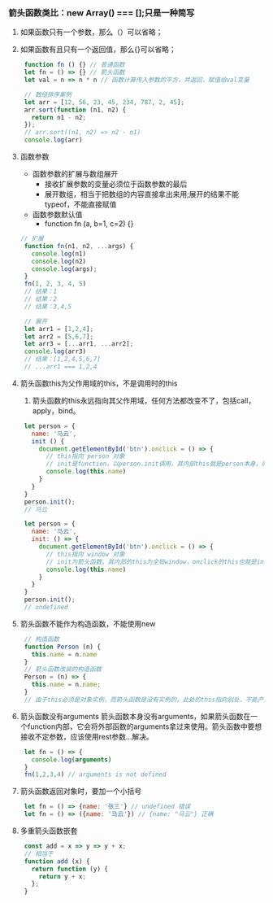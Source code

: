 ### 箭头函数类比：new Array() === [];只是一种简写

1. 如果函数只有一个参数，那么（）可以省略；
2. 如果函数有且只有一个返回值，那么{}可以省略；
   ``` javascript
    function fn () {} // 普通函数
    let fn = () => {} // 箭头函数
    let val = n => n * n // 函数计算传入参数的平方，并返回，赋值给val变量
   ```

   ``` javascript
    // 数组排序案例
    let arr = [12, 56, 23, 45, 234, 787, 2, 45];
    arr.sort(function (n1, n2) {
      return n1 - n2;
    });
    // arr.sort((n1, n2) => n2 - n1)
    console.log(arr)
   ```

3. 函数参数
   - 函数参数的扩展与数组展开
     * 接收扩展参数的变量必须位于函数参数的最后
     * 展开数组，相当于把数组的内容直接拿出来用;展开的结果不能typeof，不能直接赋值
   - 函数参数默认值
     - function fn (a, b=1, c=2) {}
   ``` js
   // 扩展
    function fn(n1, n2, ...args) {
      console.log(n1)
      console.log(n2)
      console.log(args);
    }
    fn(1, 2, 3, 4, 5)
    // 结果：1
    // 结果：2
    // 结果：3,4,5
   ```

   ``` js
    // 展开
    let arr1 = [1,2,4];
    let arr2 = [5,6,7];
    let arr3 = [...arr1, ...arr2];
    console.log(arr3)
    // 结果：[1,2,4,5,6,7]
    // ...arr1 === 1,2,4
   ```

4. 箭头函数this为父作用域的this，不是调用时的this
   1. 箭头函数的this永远指向其父作用域，任何方法都改变不了，包括call，apply，bind。
   ``` js
    let person = {
      name: '马云',
      init () {
        document.getElementById('btn').onclick = () => {
          // this指向 person 对象
          // init是function，以person.init调用，其内部this就是person本身，而onclick回调是箭头函数，
          console.log(this.name)
        }
      }
    }
    person.init();
    // 马云
   ```

   ``` js
    let person = {
      name: '马云',
      init: () => {
        document.getElementById('btn').onclick = () => {
          // this指向 window 对象
          // init为箭头函数，其内部的this为全局window，onclick的this也就是init函数的this，也是window
          console.log(this.name)
        }
      }
    }
    person.init();
    // undefined
   ```

5. 箭头函数不能作为构造函数，不能使用new
   ``` js
    // 构造函数
    function Person (n) {
      this.name = n.name
    }
    // 箭头函数改装的构造函数
    Person = (n) => {
      this.name = n.name;
    }
    // 由于this必须是对象实例，而箭头函数是没有实例的，此处的this指向别处，不能产生person实例，自相矛盾
   ```

6. 箭头函数没有arguments
   箭头函数本身没有arguments，如果箭头函数在一个function内部，它会将外部函数的arguments拿过来使用。箭头函数中要想接收不定参数，应该使用rest参数...解决。
   ``` js
    let fn = () => {
      console.log(arguments)
    }
    fn(1,2,3,4) // arguments is not defined
   ```

7. 箭头函数返回对象时，要加一个小括号
   ``` js 
    let fn = () => {name: '张三'} // undefined 错误
    let fn = () => ({name: '马云'}) // {name: "马云"} 正确
   ```
   
8. 多重箭头函数嵌套
   ``` js
    const add = x => y => y + x;
    // 相当于
    function add (x) {
      return function (y) {
        return y + x;
      };
    }
   ```